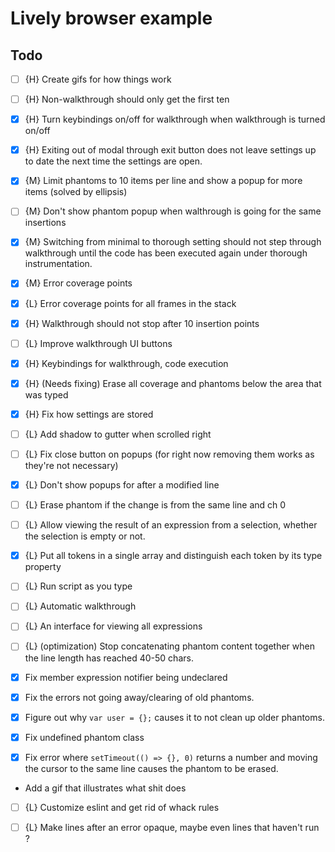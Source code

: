 

# Lively browser example

## Todo

- [ ] {H} Create gifs for how things work
- [ ] {H} Non-walkthrough should only get the first ten
- [x] {H} Turn keybindings on/off for walkthrough when walkthrough is turned on/off
- [x] {H} Exiting out of modal through exit button does not leave settings up to date the next time the settings are open.
- [x] {M} Limit phantoms to 10 items per line and show a popup for more items (solved by ellipsis)
- [ ] {M} Don't show phantom popup when walthrough is going for the same insertions
- [x] {M} Switching from minimal to thorough setting should not step through walkthrough until the code has been executed again under thorough instrumentation.
- [x] {M} Error coverage points
- [x] {L} Error coverage points for all frames in the stack
- [x] {H} Walkthrough should not stop after 10 insertion points
- [ ] {L} Improve walkthrough UI buttons
- [x] {H} Keybindings for walkthrough, code execution
- [x] {H} (Needs fixing) Erase all coverage and phantoms below the area that was typed
- [x] {H} Fix how settings are stored
- [ ] {L} Add shadow to gutter when scrolled right
- [ ] {L} Fix close button on popups (for right now removing them works as they're not necessary)
- [x] {L} Don't show popups for after a modified line
- [ ] {L} Erase phantom if the change is from the same line and ch 0
- [ ] {L} Allow viewing the result of an expression from a selection, whether the selection is empty or not.
- [x] {L} Put all tokens in a single array and distinguish each token by its type property
- [ ] {L} Run script as you type
- [ ] {L} Automatic walkthrough
- [ ] {L} An interface for viewing all expressions
- [ ] {L} (optimization) Stop concatenating phantom content together when the line length has reached 40-50 chars.

- [x] Fix member expression notifier being undeclared
- [x] Fix the errors not going away/clearing of old phantoms.
- [x] Figure out why `var user = {};` causes it to not clean up older phantoms.
- [x] Fix undefined phantom class
- [x] Fix error where `setTimeout(() => {}, 0)` returns a number and moving the cursor to the same line causes the phantom to be erased.
- Add a gif that illustrates what shit does


- [ ] {L} Customize eslint and get rid of whack rules
- [ ] {L} Make lines after an error opaque, maybe even lines that haven't run ?



